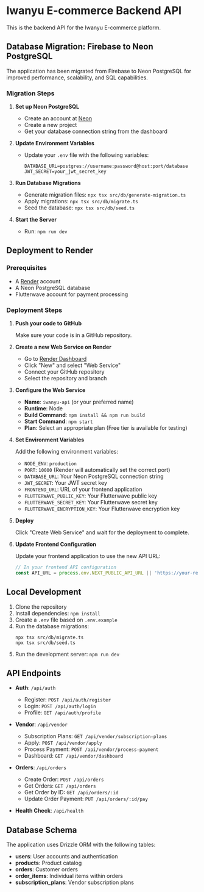 # Iwanyu E-commerce Backend API

This is the backend API for the Iwanyu E-commerce platform.

## Database Migration: Firebase to Neon PostgreSQL

The application has been migrated from Firebase to Neon PostgreSQL for improved performance, scalability, and SQL capabilities.

### Migration Steps

1. **Set up Neon PostgreSQL**
   - Create an account at [Neon](https://neon.tech)
   - Create a new project
   - Get your database connection string from the dashboard

2. **Update Environment Variables**
   - Update your `.env` file with the following variables:
     ```
     DATABASE_URL=postgres://username:password@host:port/database
     JWT_SECRET=your_jwt_secret_key
     ```

3. **Run Database Migrations**
   - Generate migration files: `npx tsx src/db/generate-migration.ts`
   - Apply migrations: `npx tsx src/db/migrate.ts`
   - Seed the database: `npx tsx src/db/seed.ts`

4. **Start the Server**
   - Run: `npm run dev`

## Deployment to Render

### Prerequisites

- A [Render](https://render.com) account
- A Neon PostgreSQL database
- Flutterwave account for payment processing

### Deployment Steps

1. **Push your code to GitHub**

   Make sure your code is in a GitHub repository.

2. **Create a new Web Service on Render**

   - Go to [Render Dashboard](https://dashboard.render.com/)
   - Click "New" and select "Web Service"
   - Connect your GitHub repository
   - Select the repository and branch

3. **Configure the Web Service**

   - **Name**: `iwanyu-api` (or your preferred name)
   - **Runtime**: Node
   - **Build Command**: `npm install && npm run build`
   - **Start Command**: `npm start`
   - **Plan**: Select an appropriate plan (Free tier is available for testing)

4. **Set Environment Variables**

   Add the following environment variables:

   - `NODE_ENV`: `production`
   - `PORT`: `10000` (Render will automatically set the correct port)
   - `DATABASE_URL`: Your Neon PostgreSQL connection string
   - `JWT_SECRET`: Your JWT secret key
   - `FRONTEND_URL`: URL of your frontend application
   - `FLUTTERWAVE_PUBLIC_KEY`: Your Flutterwave public key
   - `FLUTTERWAVE_SECRET_KEY`: Your Flutterwave secret key
   - `FLUTTERWAVE_ENCRYPTION_KEY`: Your Flutterwave encryption key

5. **Deploy**

   Click "Create Web Service" and wait for the deployment to complete.

6. **Update Frontend Configuration**

   Update your frontend application to use the new API URL:
   
   ```typescript
   // In your frontend API configuration
   const API_URL = process.env.NEXT_PUBLIC_API_URL || 'https://your-render-service-url.onrender.com/api';
   ```

## Local Development

1. Clone the repository
2. Install dependencies: `npm install`
3. Create a `.env` file based on `.env.example`
4. Run the database migrations: 
   ```
   npx tsx src/db/migrate.ts
   npx tsx src/db/seed.ts
   ```
5. Run the development server: `npm run dev`

## API Endpoints

- **Auth**: `/api/auth`
  - Register: `POST /api/auth/register`
  - Login: `POST /api/auth/login`
  - Profile: `GET /api/auth/profile`

- **Vendor**: `/api/vendor`
  - Subscription Plans: `GET /api/vendor/subscription-plans`
  - Apply: `POST /api/vendor/apply`
  - Process Payment: `POST /api/vendor/process-payment`
  - Dashboard: `GET /api/vendor/dashboard`

- **Orders**: `/api/orders`
  - Create Order: `POST /api/orders`
  - Get Orders: `GET /api/orders`
  - Get Order by ID: `GET /api/orders/:id`
  - Update Order Payment: `PUT /api/orders/:id/pay`

- **Health Check**: `/api/health`

## Database Schema

The application uses Drizzle ORM with the following tables:

- **users**: User accounts and authentication
- **products**: Product catalog
- **orders**: Customer orders
- **order_items**: Individual items within orders
- **subscription_plans**: Vendor subscription plans

